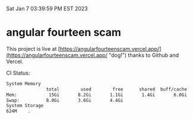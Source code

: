 Sat Jan  7 03:39:59 PM EST 2023

# angular fourteen scam


This project is live at [https://angularfourteenscam.vercel.app/](https://angularfourteenscam.vercel.app/ "dog!") thanks to Github and Vercel.

CI Status: 

```bash
System Memory
               total        used        free      shared  buff/cache   available
Mem:            15Gi       8.2Gi       1.1Gi       1.4Gi       6.0Gi       5.3Gi
Swap:          8.0Gi       3.6Gi       4.4Gi
System Storage
624M	.
